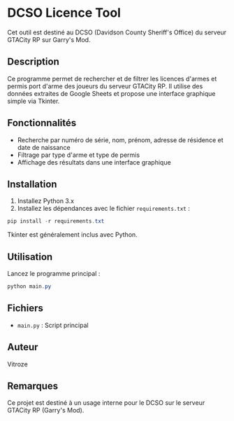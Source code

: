 # DCSO Licence Tool

Cet outil est destiné au DCSO (Davidson County Sheriff's Office) du serveur GTACity RP sur Garry's Mod.

## Description

Ce programme permet de rechercher et de filtrer les licences d'armes et permis port d'arme des joueurs du serveur GTACity RP. Il utilise des données extraites de Google Sheets et propose une interface graphique simple via Tkinter.

## Fonctionnalités

- Recherche par numéro de série, nom, prénom, adresse de résidence et date de naissance
- Filtrage par type d'arme et type de permis
- Affichage des résultats dans une interface graphique

## Installation

1. Installez Python 3.x
2. Installez les dépendances avec le fichier `requirements.txt` :

```powershell
pip install -r requirements.txt
```

Tkinter est généralement inclus avec Python.

## Utilisation

Lancez le programme principal :

```powershell
python main.py
```

## Fichiers

- `main.py` : Script principal

## Auteur

Vitroze

## Remarques

Ce projet est destiné à un usage interne pour le DCSO sur le serveur GTACity RP (Garry's Mod).
